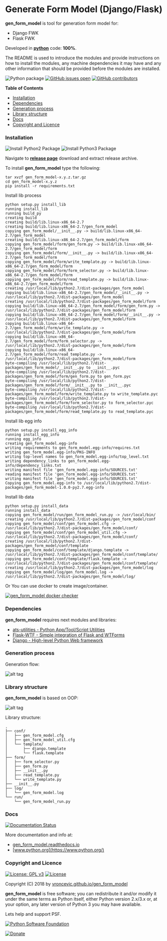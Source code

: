 # Generate Form Model (Django/Flask)

**gen_form_model** is tool for generation form model for:

* Django FWK
* Flask FWK

Developed in **[python](https://www.python.org/)** code: **100%**.

The README is used to introduce the modules and provide instructions on
how to install the modules, any machine dependencies it may have and any
other information that should be provided before the modules are installed.

![Python package](https://github.com/vroncevic/gen_form_model/workflows/Python%20package%20gen_form_model/badge.svg?branch=master) [![GitHub issues open](https://img.shields.io/github/issues/vroncevic/gen_form_model.svg)](https://github.com/vroncevic/gen_form_model/issues) [![GitHub contributors](https://img.shields.io/github/contributors/vroncevic/gen_form_model.svg)](https://github.com/vroncevic/gen_form_model/graphs/contributors)

<!-- START doctoc generated TOC please keep comment here to allow auto update -->
<!-- DON'T EDIT THIS SECTION, INSTEAD RE-RUN doctoc TO UPDATE -->
**Table of Contents**

- [Installation](#installation)
- [Dependencies](#dependencies)
- [Generation process](#generation-process)
- [Library structure](#library-structure)
- [Docs](#docs)
- [Copyright and Licence](#copyright-and-licence)

<!-- END doctoc generated TOC please keep comment here to allow auto update -->

### Installation

![Install Python2 Package](https://github.com/vroncevic/gen_form_model/workflows/Install%20Python2%20Package%20gen_form_model/badge.svg?branch=master) ![Install Python3 Package](https://github.com/vroncevic/gen_form_model/workflows/Install%20Python3%20Package%20gen_form_model/badge.svg?branch=master)

Navigate to **[release page](https://github.com/vroncevic/gen_form_model/releases)** download and extract release archive.

To install **gen_form_model** type the following:
```
tar xvzf gen_form_model-x.y.z.tar.gz
cd gen_form_model-x.y.z
pip install -r requirements.txt
```

Install lib process
```
python setup.py install_lib
running install_lib
running build_py
creating build
creating build/lib.linux-x86_64-2.7
creating build/lib.linux-x86_64-2.7/gen_form_model
copying gen_form_model/__init__.py -> build/lib.linux-x86_64-2.7/gen_form_model
creating build/lib.linux-x86_64-2.7/gen_form_model/form
copying gen_form_model/form/gen_form.py -> build/lib.linux-x86_64-2.7/gen_form_model/form
copying gen_form_model/form/__init__.py -> build/lib.linux-x86_64-2.7/gen_form_model/form
copying gen_form_model/form/write_template.py -> build/lib.linux-x86_64-2.7/gen_form_model/form
copying gen_form_model/form/form_selector.py -> build/lib.linux-x86_64-2.7/gen_form_model/form
copying gen_form_model/form/read_template.py -> build/lib.linux-x86_64-2.7/gen_form_model/form
creating /usr/local/lib/python2.7/dist-packages/gen_form_model
copying build/lib.linux-x86_64-2.7/gen_form_model/__init__.py -> /usr/local/lib/python2.7/dist-packages/gen_form_model
creating /usr/local/lib/python2.7/dist-packages/gen_form_model/form
copying build/lib.linux-x86_64-2.7/gen_form_model/form/gen_form.py -> /usr/local/lib/python2.7/dist-packages/gen_form_model/form
copying build/lib.linux-x86_64-2.7/gen_form_model/form/__init__.py -> /usr/local/lib/python2.7/dist-packages/gen_form_model/form
copying build/lib.linux-x86_64-2.7/gen_form_model/form/write_template.py -> /usr/local/lib/python2.7/dist-packages/gen_form_model/form
copying build/lib.linux-x86_64-2.7/gen_form_model/form/form_selector.py -> /usr/local/lib/python2.7/dist-packages/gen_form_model/form
copying build/lib.linux-x86_64-2.7/gen_form_model/form/read_template.py -> /usr/local/lib/python2.7/dist-packages/gen_form_model/form
byte-compiling /usr/local/lib/python2.7/dist-packages/gen_form_model/__init__.py to __init__.pyc
byte-compiling /usr/local/lib/python2.7/dist-packages/gen_form_model/form/gen_form.py to gen_form.pyc
byte-compiling /usr/local/lib/python2.7/dist-packages/gen_form_model/form/__init__.py to __init__.pyc
byte-compiling /usr/local/lib/python2.7/dist-packages/gen_form_model/form/write_template.py to write_template.pyc
byte-compiling /usr/local/lib/python2.7/dist-packages/gen_form_model/form/form_selector.py to form_selector.pyc
byte-compiling /usr/local/lib/python2.7/dist-packages/gen_form_model/form/read_template.py to read_template.pyc
```

Install lib egg info
```
python setup.py install_egg_info
running install_egg_info
running egg_info
creating gen_form_model.egg-info
writing requirements to gen_form_model.egg-info/requires.txt
writing gen_form_model.egg-info/PKG-INFO
writing top-level names to gen_form_model.egg-info/top_level.txt
writing dependency_links to gen_form_model.egg-info/dependency_links.txt
writing manifest file 'gen_form_model.egg-info/SOURCES.txt'
reading manifest file 'gen_form_model.egg-info/SOURCES.txt'
writing manifest file 'gen_form_model.egg-info/SOURCES.txt'
Copying gen_form_model.egg-info to /usr/local/lib/python2.7/dist-packages/gen_form_model-1.0.0-py2.7.egg-info
```

Install lib data
```
python setup.py install_data
running install_data
copying gen_form_model/run/gen_form_model_run.py -> /usr/local/bin/
creating /usr/local/lib/python2.7/dist-packages/gen_form_model/conf
copying gen_form_model/conf/gen_form_model.cfg -> /usr/local/lib/python2.7/dist-packages/gen_form_model/conf/
copying gen_form_model/conf/gen_form_model_util.cfg -> /usr/local/lib/python2.7/dist-packages/gen_form_model/conf/
creating /usr/local/lib/python2.7/dist-packages/gen_form_model/conf/template
copying gen_form_model/conf/template/django.template -> /usr/local/lib/python2.7/dist-packages/gen_form_model/conf/template/
copying gen_form_model/conf/template/flask.template -> /usr/local/lib/python2.7/dist-packages/gen_form_model/conf/template/
creating /usr/local/lib/python2.7/dist-packages/gen_form_model/log
copying gen_form_model/log/gen_form_model.log -> /usr/local/lib/python2.7/dist-packages/gen_form_model/log/
```

Or You can use docker to create image/container.

[![gen_form_model docker checker](https://github.com/vroncevic/gen_form_model/workflows/gen_form_model%20docker%20checker/badge.svg)](https://github.com/vroncevic/gen_form_model/actions?query=workflow%3A%22gen_form_model+docker+checker%22)

### Dependencies

**gen_form_model** requires next modules and libraries:

* [ats-utilities - Python App/Tool/Script Utilities](https://vroncevic.github.io/ats_utilities)
* [Flask-WTF - Simple integration of Flask and WTForms](https://pypi.org/project/Flask-WTF/)
* [Django - High-level Python Web framework](https://pypi.org/project/Django/)

### Generation process

Generation flow:

![alt tag](https://raw.githubusercontent.com/vroncevic/gen_form_model/dev/docs/gen_form_model_flow.png)

### Library structure

**gen_form_model** is based on OOP:

![alt tag](https://raw.githubusercontent.com/vroncevic/gen_form_model/dev/docs/gen_form_model.png)

Library structure:
```
.
├── conf/
│   ├── gen_form_model.cfg
│   ├── gen_form_model_util.cfg
│   └── template/
│       ├── django.template
│       └── flask.template
├── form/
│   ├── form_selector.py
│   ├── gen_form.py
│   ├── __init__.py
│   ├── read_template.py
│   └── write_template.py
├── __init__.py
├── log/
│   └── gen_form_model.log
└── run/
    └── gen_form_model_run.py
```

### Docs

[![Documentation Status](https://readthedocs.org/projects/gen_form_model/badge/?version=latest)](https://gen_form_model.readthedocs.io/projects/gen_form_model/en/latest/?badge=latest)

More documentation and info at:
* [gen_form_model.readthedocs.io](https://gen_form_model.readthedocs.io/en/latest/)
* [www.python.org](https://www.python.org/)

### Copyright and Licence

[![License: GPL v3](https://img.shields.io/badge/License-GPLv3-blue.svg)](https://www.gnu.org/licenses/gpl-3.0) [![License](https://img.shields.io/badge/License-Apache%202.0-blue.svg)](https://opensource.org/licenses/Apache-2.0)

Copyright (C) 2018 by [vroncevic.github.io/gen_form_model](https://vroncevic.github.io/gen_form_model/)

**gen_form_model** is free software; you can redistribute it and/or modify
it under the same terms as Python itself, either Python version 2.x/3.x or,
at your option, any later version of Python 3 you may have available.

Lets help and support PSF.

[![Python Software Foundation](https://raw.githubusercontent.com/vroncevic/gen_form_model/dev/docs/psf-logo-alpha.png)](https://www.python.org/psf/)

[![Donate](https://www.paypalobjects.com/en_US/i/btn/btn_donateCC_LG.gif)](https://psfmember.org/index.php?q=civicrm/contribute/transact&reset=1&id=2)
